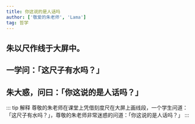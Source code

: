 ```yaml
---
title: 你这说的是人话吗
author: ['敬爱的朱老师', 'Lama']
tag: 哲学
---
```

## 朱以尺作线于大屏中。
## 一学问：「这尺子有水吗？」
## 朱大惑，问曰：「你这说的是人话吗？」

::: tip 解释
尊敬的朱老师在课堂上凭借刻度尺在大屏上画线段，一个学生问道：「这尺子有水吗？」，尊敬的朱老师非常迷惑的问道：「你这说的是人话吗？」
:::

